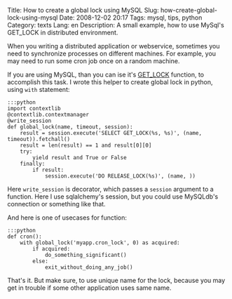 Title: How to create a global lock using MySQL
Slug: how-create-global-lock-using-mysql
Date: 2008-12-02 20:17
Tags: mysql, tips, python
Category: texts
Lang: en
Description: A small example, how to use MySql's GET_LOCK in distributed environment.

When you writing a distributed application or webservice, sometimes you need to synchronize processes on different machines. For example, you may need to run some cron job once on a random machine.

If you are using MySQL, than you can ise it's [GET_LOCK][] function, to accomplish this task. I wrote this helper to create global lock in python, using `with` statement:

    :::python
    import contextlib
    @contextlib.contextmanager
    @write_session
    def global_lock(name, timeout, session):
        result = session.execute('SELECT GET_LOCK(%s, %s)', (name, timeout)).fetchall()
        result = len(result) == 1 and result[0][0]
        try:
            yield result and True or False
        finally:
            if result:
                session.execute('DO RELEASE_LOCK(%s)', (name, ))

Here `write_session` is decorator, which passes a `session` argument to a function. Here I use sqlalchemy's session, but you could use MySQLdb's connection or something like that.

And here is one of usecases for function:

    :::python
    def cron():
        with global_lock('myapp.cron_lock', 0) as acquired:
            if acquired:
                do_something_significant()
            else:
                exit_without_doing_any_job()

That's it. But make sure, to use unique name for the lock, because you may get in trouble if some other application uses same name.

[GET_LOCK]: http://dev.mysql.com/doc/refman/5.0/en/miscellaneous-functions.html#function_get-lock